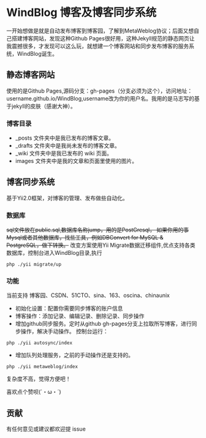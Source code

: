 # WindBlog 博客及博客同步系统
一开始想做是就是自动发布博客到博客园，了解到MetaWeblog协议；后面又想自己搭建博客网站，发现这种Github Pages很好用，这种Jekyll规范的静态网页让我震撼很多，才发现可以这么玩，就想建一个博客网站和同步发布博客的服务系统，WindBlog诞生。


## 静态博客网站
使用的是Github Pages,源码分支：gh-pages（分支必须为这个），访问地址：username.github.io/WindBlog,username改为你的用户名。我用的是马志写的基于jekyll的皮肤（感谢大神）。
### 博客目录
- _posts 文件夹中是我已发布的博客文章。
-  _drafts 文件夹中是我尚未发布的博客文章。
-  _wiki 文件夹中是我已发布的 wiki 页面。
-  images 文件夹中是我的文章和页面里使用的图片。

## 博客同步系统
基于Yii2.0框架，对博客的管理、发布做些自动化。

### 数据库
~~sql文件放在public.sql,数据库名称jump，用的是PostGresql，
如果你用的事Mysql或者其他数据库，找些工具，例如DBConvert for MySQL & PostgreSQL，做下转换。~~
改变方案使用Yii Migrate数据迁移组件,优点支持各类数据库，控制台进入WindBlog目录,执行
```
php ./yii migrate/up
```

### 功能
当前支持 博客园、CSDN、51CTO、sina、163、oscina、chinaunix
- 初始化设置：配置你需要同步博客的账户信息
- 博客操作：添加记录、编辑记录、删除记录、同步操作
- 增加github同步服务。定时从github gh-pages分支上拉取所写博客，进行同步操作，解决手动操作。
控制台运行：
```
php ./yii autosync/index
```
- 增加队列处理服务，之前的手动操作还是支持的。
```
php ./yii metaweblog/index
```

复杂度不高，觉得方便吧！

<!-- ## 赞助 -->

喜欢点个赞呗(`・ω・´)

<!-- <img src="https://files.cnblogs.com/files/followyou/zfb.bmp" width="256" height="350" style="display:inline;"> -->
<!-- <img src="https://files.cnblogs.com/files/followyou/wx.bmp" width="256" height="350" style="display:inline;"> -->

## 贡献

有任何意见或建议都欢迎提 issue
